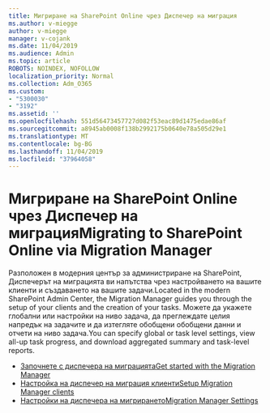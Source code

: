 ```yaml
---
title: Мигриране на SharePoint Online чрез Диспечер на миграция
ms.author: v-miegge
author: v-miegge
manager: v-cojank
ms.date: 11/04/2019
ms.audience: Admin
ms.topic: article
ROBOTS: NOINDEX, NOFOLLOW
localization_priority: Normal
ms.collection: Adm_O365
ms.custom:
- "5300030"
- "3192"
ms.assetid: ''
ms.openlocfilehash: 551d56473457727d082f53eac89d1475edae86af
ms.sourcegitcommit: a8945ab0008f138b2992175b0640e78a505d29e1
ms.translationtype: MT
ms.contentlocale: bg-BG
ms.lasthandoff: 11/04/2019
ms.locfileid: "37964058"
---
```

# <a name="migrating-to-sharepoint-online-via-migration-manager"></a><span data-ttu-id="dcf60-102">Мигриране на SharePoint Online чрез Диспечер на миграция</span><span class="sxs-lookup"><span data-stu-id="dcf60-102">Migrating to SharePoint Online via Migration Manager</span></span>

<span data-ttu-id="dcf60-103">Разположен в модерния център за администриране на SharePoint, Диспечерът на миграцията ви напътства чрез настройването на вашите клиенти и създаването на вашите задачи.</span><span class="sxs-lookup"><span data-stu-id="dcf60-103">Located in the modern SharePoint Admin Center, the Migration Manager guides you through the setup of your clients and the creation of your tasks.</span></span> <span data-ttu-id="dcf60-104">Можете да укажете глобални или настройки на ниво задача, да преглеждате целия напредък на задачите и да изтегляте обобщени обобщени данни и отчети на ниво задача.</span><span class="sxs-lookup"><span data-stu-id="dcf60-104">You can specify global or task level settings, view all-up task progress, and download aggregated summary and task-level reports.</span></span>

* [<span data-ttu-id="dcf60-105">Започнете с диспечера на миграцията</span><span class="sxs-lookup"><span data-stu-id="dcf60-105">Get started with the Migration Manager</span></span>](https://docs.microsoft.com/sharepointmigration/mm-get-started)
* [<span data-ttu-id="dcf60-106">Настройка на диспечер на миграция клиенти</span><span class="sxs-lookup"><span data-stu-id="dcf60-106">Setup Migration Manager clients</span></span>](https://docs.microsoft.com/sharepointmigration/mm-setup-clients)
* [<span data-ttu-id="dcf60-107">Настройки на диспечера на мигрирането</span><span class="sxs-lookup"><span data-stu-id="dcf60-107">Migration Manager Settings</span></span>](https://docs.microsoft.com/sharepointmigration/mm-settings)